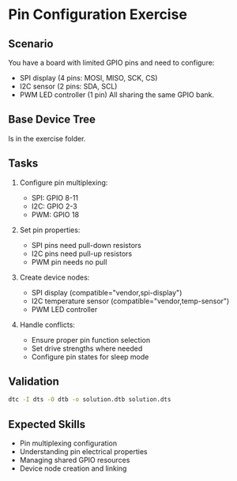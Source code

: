 # Pin Configuration Exercise

## Scenario
You have a board with limited GPIO pins and need to configure:
- SPI display (4 pins: MOSI, MISO, SCK, CS)
- I2C sensor (2 pins: SDA, SCL)
- PWM LED controller (1 pin)
All sharing the same GPIO bank.

## Base Device Tree

Is in the exercise folder.

## Tasks
1. Configure pin multiplexing:
   - SPI: GPIO 8-11
   - I2C: GPIO 2-3
   - PWM: GPIO 18

1. Set pin properties:
   - SPI pins need pull-down resistors
   - I2C pins need pull-up resistors
   - PWM pin needs no pull

1. Create device nodes:
   - SPI display (compatible="vendor,spi-display")
   - I2C temperature sensor (compatible="vendor,temp-sensor")
   - PWM LED controller

1. Handle conflicts:
   - Ensure proper pin function selection
   - Set drive strengths where needed
   - Configure pin states for sleep mode

## Validation

```bash
dtc -I dts -O dtb -o solution.dtb solution.dts
```

## Expected Skills
- Pin multiplexing configuration
- Understanding pin electrical properties
- Managing shared GPIO resources
- Device node creation and linking
